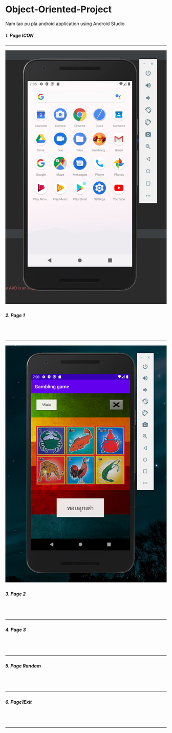 # Object-Oriented-Project
Nam tao pu pla android application using Android Studio

<h5>1. Page ICON<h5><hr style"color:gray;">
<img src="images/PageIcon.png" style="width='60'; height='150';"></img>
<h5>2. Page 1<h5> <br><br><hr style"color:gray;">
<img src="images/Page 1.png"></img>
<h5>3. Page 2<h5> <br><br><hr style"color:gray;"
<img src="images/Page2.png"></img>
<h5>4. Page 3<h5> <br><br><hr style"color:gray;"
<img src="images/Page3.png"></img>
<h5>5. Page Random<h5> <br><br><hr style"color:gray;"
<img src="images/PageRandom.png"></img>
<h5>6. Page1Exit<h5> <br><br><hr style"color:gray;"
<img src="images/PageIcon.png"></img>
